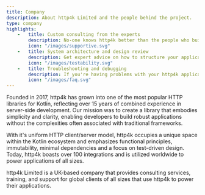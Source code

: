```yaml
---
title: Company
description: About http4k Limited and the people behind the project.
type: company
highlights:
    -   title: Custom consulting from the experts
        description: No-one knows http4k better than the people who built it. Get tailored advice and support from the creators of http4k.
        icon: "/images/supportive.svg"
    -   title: System architecture and design review
        description: Get expert advice on how to structure your applications for maximum performance and maintainability.
        icon: "/images/testability.svg"
    -   title: Troubleshooting and debugging
        description: If you're having problems with your http4k application, we can help you get to the bottom of it.
        icon: "/images/faq.svg"
---
```


Founded in 2017, http4k has grown into one of the most popular HTTP libraries for Kotlin, reflecting over 15 years of
combined experience in server-side development. Our mission was to create a library that embodies simplicity and
clarity, enabling developers to build robust applications without the complexities often associated with traditional
frameworks.

With it's uniform HTTP client/server model, http4k occupies a unique space within the Kotlin ecosystem and emphasizes
functional principles, immutability, minimal dependencies and a focus on test-driven design. Today, http4k boasts over
100 integrations and is utilized worldwide to power applications of all sizes.

http4k Limited is a UK-based company that provides consulting services, training, and support for global clients of all sizes
that use http4k to power their applications.
